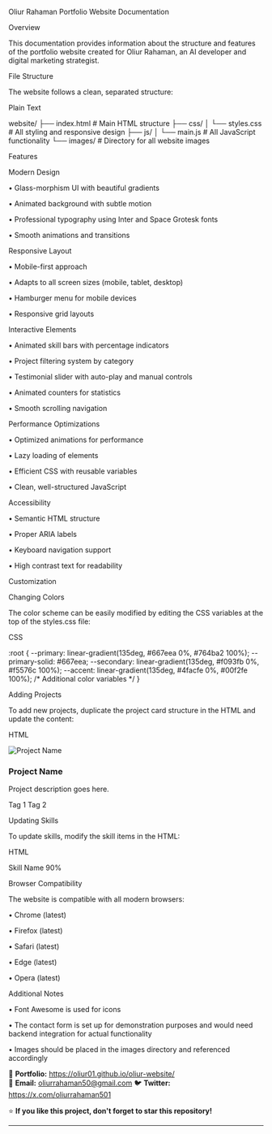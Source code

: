 Oliur Rahaman Portfolio Website Documentation

Overview

This documentation provides information about the structure and features of the portfolio website created for Oliur Rahaman, an AI developer and digital marketing strategist.

File Structure

The website follows a clean, separated structure:

Plain Text


website/
├── index.html       # Main HTML structure
├── css/
│   └── styles.css   # All styling and responsive design
├── js/
│   └── main.js      # All JavaScript functionality
└── images/          # Directory for all website images


Features

Modern Design

•
Glass-morphism UI with beautiful gradients

•
Animated background with subtle motion

•
Professional typography using Inter and Space Grotesk fonts

•
Smooth animations and transitions

Responsive Layout

•
Mobile-first approach

•
Adapts to all screen sizes (mobile, tablet, desktop)

•
Hamburger menu for mobile devices

•
Responsive grid layouts

Interactive Elements

•
Animated skill bars with percentage indicators

•
Project filtering system by category

•
Testimonial slider with auto-play and manual controls

•
Animated counters for statistics

•
Smooth scrolling navigation

Performance Optimizations

•
Optimized animations for performance

•
Lazy loading of elements

•
Efficient CSS with reusable variables

•
Clean, well-structured JavaScript

Accessibility

•
Semantic HTML structure

•
Proper ARIA labels

•
Keyboard navigation support

•
High contrast text for readability

Customization

Changing Colors

The color scheme can be easily modified by editing the CSS variables at the top of the styles.css file:

CSS


:root {
    --primary: linear-gradient(135deg, #667eea 0%, #764ba2 100%);
    --primary-solid: #667eea;
    --secondary: linear-gradient(135deg, #f093fb 0%, #f5576c 100%);
    --accent: linear-gradient(135deg, #4facfe 0%, #00f2fe 100%);
    /* Additional color variables */
}


Adding Projects

To add new projects, duplicate the project card structure in the HTML and update the content:

HTML


<div class="project-card" data-category="category-name">
    <div class="project-image">
        <img src="images/project-image.jpg" alt="Project Name">
        <div class="project-overlay">
            <a href="#" class="project-link">
                <i class="fas fa-external-link-alt"></i>
            </a>
        </div>
    </div>
    <div class="project-content">
        <h3 class="project-title">Project Name</h3>
        <p class="project-description">Project description goes here.</p>
        <div class="project-tags">
            <span class="project-tag">Tag 1</span>
            <span class="project-tag">Tag 2</span>
        </div>
    </div>
</div>


Updating Skills

To update skills, modify the skill items in the HTML:

HTML


<div class="skill-item">
    <div class="skill-header">
        <span class="skill-name">Skill Name</span>
        <span class="skill-percentage">90%</span>
    </div>
    <div class="skill-bar">
        <div class="skill-progress" data-width="90"></div>
    </div>
</div>


Browser Compatibility

The website is compatible with all modern browsers:

•
Chrome (latest)

•
Firefox (latest)

•
Safari (latest)

•
Edge (latest)

•
Opera (latest)

Additional Notes

•
Font Awesome is used for icons

•
The contact form is set up for demonstration purposes and would need backend integration for actual functionality

•
Images should be placed in the images directory and referenced accordingly


🔗 **Portfolio:** https://oliur01.github.io/oliur-website/  
📧 **Email:**  oliurrahaman50@gmail.com
🐦 **Twitter:** https://x.com/oliurrahaman501  

⭐ **If you like this project, don't forget to star this repository!**  

---
